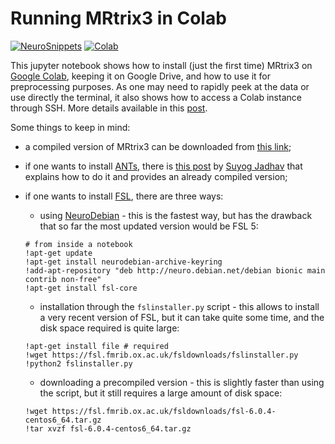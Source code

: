 # Running MRtrix3 in Colab

[![NeuroSnippets](https://img.shields.io/static/v1?label=Neuro&message=Snippets&color=orange)](http://neurosnippets.com/posts/mrtrix3-in-colab/#post) [![Colab](https://colab.research.google.com/assets/colab-badge.svg)](https://colab.research.google.com/github/matteomancini/neurosnippets/blob/master/tips-and-tricks/mrtrix3-in-colab/mrtrix3_in_colab.ipynb)

This jupyter notebook shows how to install (just the first time) MRtrix3 on [Google Colab](https://colab.research.google.com/), keeping it on Google Drive, and how to use it for preprocessing purposes. As one may need to rapidly peek at the data or use directly the terminal, it also shows how to access a Colab instance through SSH. More details available in this [post](http://neurosnippets.com/posts/mrtrix3-in-colab/#post).

Some things to keep in mind:
* a compiled version of MRtrix3 can be downloaded from [this link](https://drive.google.com/file/d/1AppHBa9cPz2dQsIX8-Ca8r15KGasluFn/view?usp=sharing);
* if one wants to install [ANTs](http://stnava.github.io/ANTs/), there is [this post](https://www.suyogjadhav.com/misc/2019/03/28/Using-ANTs-package-on-Google-Colaboratory/) by [Suyog Jadhav](https://github.com/IAmSuyogJadhav) that explains how to do it and provides an already compiled version;
* if one wants to install [FSL](https://fsl.fmrib.ox.ac.uk/fsl/fslwiki/), there are three ways:
    - using [NeuroDebian](https://neuro.debian.net) - this is the fastest way, but has the drawback that so far the most updated version would be FSL 5:

    ```
    # from inside a notebook
    !apt-get update
    !apt-get install neurodebian-archive-keyring
    !add-apt-repository "deb http://neuro.debian.net/debian bionic main contrib non-free"
    !apt-get install fsl-core
    ```

    - installation through the `fslinstaller.py` script - this allows to install a very recent version of FSL, but it can take quite some time, and the disk space required is quite large:
    
    
    ```
    !apt-get install file # required
    !wget https://fsl.fmrib.ox.ac.uk/fsldownloads/fslinstaller.py
    !python2 fslinstaller.py
    ```

    - downloading a precompiled version - this is slightly faster than using the script, but it still requires a large amount of disk space:
    ```
    !wget https://fsl.fmrib.ox.ac.uk/fsldownloads/fsl-6.0.4-centos6_64.tar.gz
    !tar xvzf fsl-6.0.4-centos6_64.tar.gz
    ```
